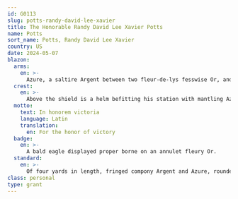 ```yaml
---
id: G0113
slug: potts-randy-david-lee-xavier
title: The Honorable Randy David Lee Xavier Potts
name: Potts
sort_name: Potts, Randy David Lee Xavier
country: US
date: 2024-05-07
blazon:
  arms:
    en: >-
      Azure, a saltire Argent between two fleur-de-lys fesswise Or, and upon a chief of the Second, a bald eagle displayed proper.
  crest:
    en: >-
      Above the shield is a helm befitting his station with mantling Azure doubled Argent, bearing for a crest upon a wreath of the liveries a dragon passant Azure armed and langued Gules in front of a rising sun Or.
  motto:
    text: In honorem victoria
    language: Latin
    translation:
      en: For the honor of victory
  badge:
    en: >-
      A bald eagle displayed proper borne on an annulet fleury Or.
  standard:
    en: >-
      Of four yards in length, fringed compony Argent and Azure, rounded in the fly, the Arms in the hoist, the livery field Azure, bearing a horizontal band Argent split into three by two transverse bands Gules bearing the motto "In honorem victoria," the crest in the center between two representations of the Badge.
class: personal
type: grant
---
```

